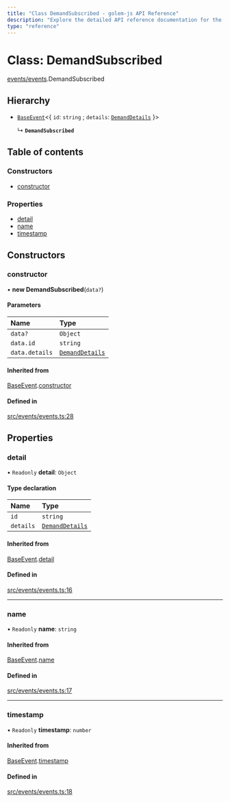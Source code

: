 ```yaml
---
title: "Class DemandSubscribed - golem-js API Reference"
description: "Explore the detailed API reference documentation for the Class DemandSubscribed within the golem-js SDK for the Golem Network."
type: "reference"
---
```

# Class: DemandSubscribed

[events/events](../modules/events_events).DemandSubscribed

## Hierarchy

- [`BaseEvent`](events_events.BaseEvent)<{ `id`: `string` ; `details`: [`DemandDetails`](../interfaces/market_demand.DemandDetails)  }\>

  ↳ **`DemandSubscribed`**

## Table of contents

### Constructors

- [constructor](events_events.DemandSubscribed#constructor)

### Properties

- [detail](events_events.DemandSubscribed#detail)
- [name](events_events.DemandSubscribed#name)
- [timestamp](events_events.DemandSubscribed#timestamp)

## Constructors

### constructor

• **new DemandSubscribed**(`data?`)

#### Parameters

| Name | Type |
| :------ | :------ |
| `data?` | `Object` |
| `data.id` | `string` |
| `data.details` | [`DemandDetails`](../interfaces/market_demand.DemandDetails) |

#### Inherited from

[BaseEvent](events_events.BaseEvent).[constructor](events_events.BaseEvent#constructor)

#### Defined in

[src/events/events.ts:28](https://github.com/golemfactory/golem-js/blob/72269cc/src/events/events.ts#L28)

## Properties

### detail

• `Readonly` **detail**: `Object`

#### Type declaration

| Name | Type |
| :------ | :------ |
| `id` | `string` |
| `details` | [`DemandDetails`](../interfaces/market_demand.DemandDetails) |

#### Inherited from

[BaseEvent](events_events.BaseEvent).[detail](events_events.BaseEvent#detail)

#### Defined in

[src/events/events.ts:16](https://github.com/golemfactory/golem-js/blob/72269cc/src/events/events.ts#L16)

___

### name

• `Readonly` **name**: `string`

#### Inherited from

[BaseEvent](events_events.BaseEvent).[name](events_events.BaseEvent#name)

#### Defined in

[src/events/events.ts:17](https://github.com/golemfactory/golem-js/blob/72269cc/src/events/events.ts#L17)

___

### timestamp

• `Readonly` **timestamp**: `number`

#### Inherited from

[BaseEvent](events_events.BaseEvent).[timestamp](events_events.BaseEvent#timestamp)

#### Defined in

[src/events/events.ts:18](https://github.com/golemfactory/golem-js/blob/72269cc/src/events/events.ts#L18)
